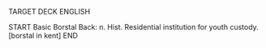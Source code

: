 TARGET DECK
ENGLISH

START
Basic
Borstal
Back: n. Hist. Residential institution for youth custody. [borstal in kent]
END
